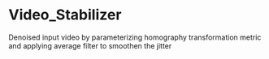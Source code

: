 # Video_Stabilizer
Denoised input video by parameterizing homography transformation metric and applying average filter to smoothen the jitter
